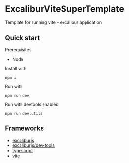 # ExcaliburViteSuperTemplate

Template for running vite - excalibur application

## Quick start

Prerequisites

- [Node](https://nodejs.org/en/)

Install with

```
npm i
```

Run with

```
npm run dev
```

Run with devtools enabled

```
npm run dev:utils
```

## Frameworks

- [excaliburjs](https://excaliburjs.com/)
- [excaliburjs/dev-tools](https://github.com/excaliburjs/dev-tools)
- [typescript](https://www.typescriptlang.org/)
- [vite](https://vitejs.dev/)
